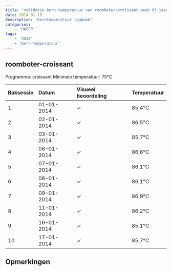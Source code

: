 ```yaml
---
title: 'Validatie kern temperatuur van roomboter-croissant week 03 jaar 2014'
date: 2014-01-19
description: 'Kerntemperatuur logboek'
categories:
    - 'HACCP'
tags:
    - '2014'
    - 'Kern-temperatuur'
---
```


## roomboter-croissant

Programma: croissant
Minimale temperatuur: 75°C

| Baksessie | Datum | Visueel beoordeling | Temperatuur |
|:---|:---|:---|:---|
| 1 | 01-01-2014 | &check; | 85,4°C |
| 2 | 02-01-2014 | &check; | 86,5°C |
| 3 | 03-01-2014 | &check; | 85,7°C |
| 4 | 06-01-2014 | &check; | 86,6°C |
| 5 | 07-01-2014 | &check; | 86,1°C |
| 6 | 08-01-2014 | &check; | 86,1°C |
| 7 | 09-01-2014 | &check; | 86,9°C |
| 8 | 11-01-2014 | &check; | 86,2°C |
| 9 | 16-01-2014 | &check; | 85,1°C |
| 10 | 17-01-2014 | &check; | 85,7°C |

## Opmerkingen


